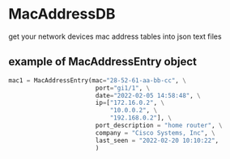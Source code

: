 # MacAddressDB
get your network devices mac address tables into json text files

## example of MacAddressEntry object

```python
mac1 = MacAddressEntry(mac="28-52-61-aa-bb-cc", \
                        port="gi1/1", \
                        date="2022-02-05 14:58:48", \
                        ip=["172.16.0.2", \
                            "10.0.0.2", \
                            "192.168.0.2"], \
                        port_description = "home router", \
                        company = "Cisco Systems, Inc", \
                        last_seen = "2022-02-20 10:10:22",
                        )
```
